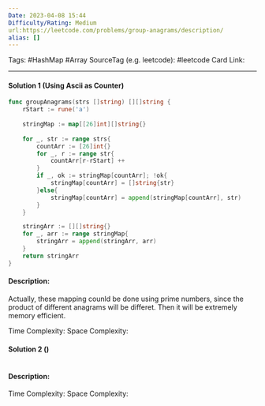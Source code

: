 ```yaml
---
Date: 2023-04-08 15:44
Difficulty/Rating: Medium
url:https://leetcode.com/problems/group-anagrams/description/
alias: []
---
```

Tags: #HashMap #Array
SourceTag (e.g. leetcode): #leetcode
Card Link: 

---
#### Solution 1 (Using Ascii as Counter)

```go
func groupAnagrams(strs []string) [][]string {
    rStart := rune('a')
    
    stringMap := map[[26]int][]string{}
    
    for _, str := range strs{
        countArr := [26]int{}
        for _, r := range str{
            countArr[r-rStart] ++
        }
        if _, ok := stringMap[countArr]; !ok{
            stringMap[countArr] = []string{str}
        }else{
            stringMap[countArr] = append(stringMap[countArr], str)
        }
    }

    stringArr := [][]string{}
    for _, arr := range stringMap{
        stringArr = append(stringArr, arr)
    }
    return stringArr
}
```

#### Description:

Actually, these mapping counld be done using prime numbers,
since the product of different anagrams will be differet. Then it will be extremely memory efficient.


Time Complexity:
Space Complexity:


#### Solution 2 ()

```go

```

#### Description:


Time Complexity:
Space Complexity: